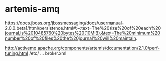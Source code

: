 # artemis-amq

https://docs.jboss.org/jbossmessaging/docs/usermanual-2.0.0.beta1/html/persistence.html#:~:text=The%20size%20of%20each%20journal,is%2010485760%20bytes%20(10MiB).&text=The%20minimum%20number%20of%20files%20the%20journal%20will%20maintain.


http://activemq.apache.org/components/artemis/documentation/2.1.0/perf-tuning.html
/etc/  ... broker.xml


